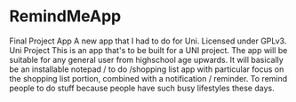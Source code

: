 # RemindMeApp
Final Project App
A new app that I had to do for Uni. 
Licensed under GPLv3. Uni Project This is an app that's to be built for a UNI project. 
The app will be suitable for any general user from highschool age upwards. 
It will basically be an installable notepad / to do /shopping list app with particular focus on the shopping list portion, 
combined with a notification / reminder. To remind people to do stuff because people have such busy lifestyles these days.
